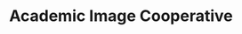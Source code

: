 ---
layout: report
pub_date: 1999-06-01
title: 	Academic Image Cooperative
redirect_to: https://old.diglib.org/collections/aic/artxdescription.htm
description: ""
org: DLF
---